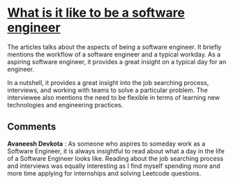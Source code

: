 # <a href = 'https://hbr.org/2021/07/career-crush-what-is-it-like-to-be-a-software-engineer'>What is it like to be a software engineer</a>

The articles talks about the aspects of being a software engineer. It briefly mentions the workflow of a software engineer and a typical workday. As a aspiring software engineer, it provides a great insight on a typical day for an engineer. 

In a nutshell, it provides a great insight into the job searching process, interviews, and working with teams to solve a particular problem. The interviewee also mentions the need to be flexible in terms of learning new technologies and engineering practices. 

## Comments

**Avaneesh Devkota** : As someone who aspires to someday work as a Software Engineer, it is always insightful to read about what a day in the life of a Software Engineer looks like. Reading about the job searching process and interviews was equally interesting as I find myself spending more and more time applying for internships and solving Leetcode questions.